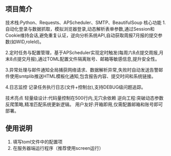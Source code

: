 ## 项目简介
技术栈:Python、Requests、APScheduler、SMTP、BeautifulSoup
核心功能
1.自动化登录与数据抓取，模拟浏览器登录,动态解析表单参数,通过Session和Cookie维持会话,避免重复认证，逆向分析系统API,自动获取周报7月报的提交参数(如WID,roleld)。

2.定时任务与配置管理，基于APScheduler实现定时触发(每周六8点提交周报,月末8点提交月报),通过TOML配置文件隔离账号、邮箱等敏感信息,提升安全性。

3.异常处理与邮件通知全局捕获网络请求、数据解析异常,失败时自动发送告警邮件使用smtplib推送HTML模板化通知,包含报告内容、提交时间和系统链接。

4.日志监控
记录任务执行日志(文件+控制台),支持DEBUG级问题追踪。

技术亮点
轻量级设计:代码量控制在500行内,无穴余依赖
逆向工程:突破动态参数反爬策略,精准匹配系统更新逻辑。
用户友好:开箱即用,仅需配置邮箱和账号即可部署。

## 使用说明
1. 填写toml文件中的配置项
2. 在服务器端运行程序（推荐使用screen运行）
